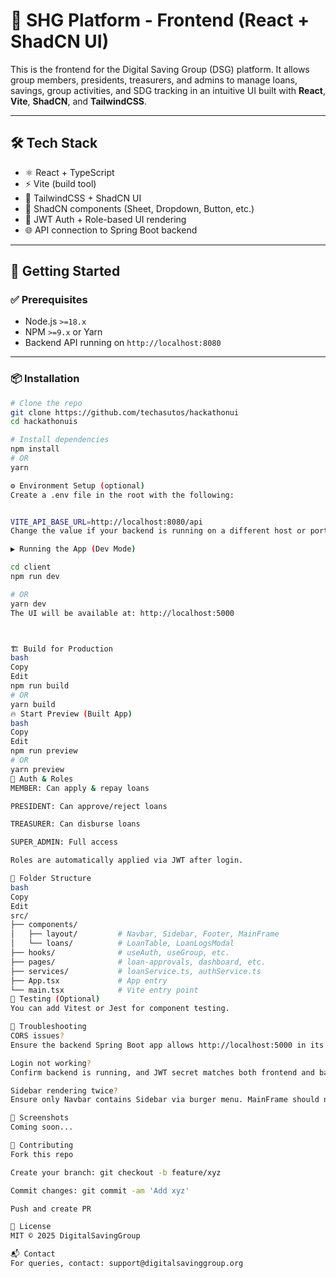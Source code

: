 # 🌟 SHG Platform - Frontend (React + ShadCN UI)

This is the frontend for the Digital Saving Group (DSG) platform. It allows group members, presidents, treasurers, and admins to manage loans, savings, group activities, and SDG tracking in an intuitive UI built with **React**, **Vite**, **ShadCN**, and **TailwindCSS**.

---

## 🛠️ Tech Stack

- ⚛️ React + TypeScript
- ⚡ Vite (build tool)
- 🎨 TailwindCSS + ShadCN UI
- 🍔 ShadCN components (Sheet, Dropdown, Button, etc.)
- 🔐 JWT Auth + Role-based UI rendering
- 🌐 API connection to Spring Boot backend

---

## 🚀 Getting Started

### ✅ Prerequisites

- Node.js `>=18.x`
- NPM `>=9.x` or Yarn
- Backend API running on `http://localhost:8080`

---

### 📦 Installation

```bash
# Clone the repo
git clone https://github.com/techasutos/hackathonui
cd hackathonuis

# Install dependencies
npm install
# OR
yarn

⚙️ Environment Setup (optional)
Create a .env file in the root with the following:


VITE_API_BASE_URL=http://localhost:8080/api
Change the value if your backend is running on a different host or port.

▶️ Running the App (Dev Mode)

cd client 
npm run dev

# OR
yarn dev
The UI will be available at: http://localhost:5000



🏗️ Build for Production
bash
Copy
Edit
npm run build
# OR
yarn build
🔥 Start Preview (Built App)
bash
Copy
Edit
npm run preview
# OR
yarn preview
🔑 Auth & Roles
MEMBER: Can apply & repay loans

PRESIDENT: Can approve/reject loans

TREASURER: Can disburse loans

SUPER_ADMIN: Full access

Roles are automatically applied via JWT after login.

🧩 Folder Structure
bash
Copy
Edit
src/
├── components/
│   ├── layout/         # Navbar, Sidebar, Footer, MainFrame
│   └── loans/          # LoanTable, LoanLogsModal
├── hooks/              # useAuth, useGroup, etc.
├── pages/              # loan-approvals, dashboard, etc.
├── services/           # loanService.ts, authService.ts
├── App.tsx             # App entry
└── main.tsx            # Vite entry point
🧪 Testing (Optional)
You can add Vitest or Jest for component testing.

🐞 Troubleshooting
CORS issues?
Ensure the backend Spring Boot app allows http://localhost:5000 in its CORS config.

Login not working?
Confirm backend is running, and JWT secret matches both frontend and backend.

Sidebar rendering twice?
Ensure only Navbar contains Sidebar via burger menu. MainFrame should not directly render it unless responsive.

📸 Screenshots
Coming soon...

🧠 Contributing
Fork this repo

Create your branch: git checkout -b feature/xyz

Commit changes: git commit -am 'Add xyz'

Push and create PR

📝 License
MIT © 2025 DigitalSavingGroup

📬 Contact
For queries, contact: support@digitalsavinggroup.org